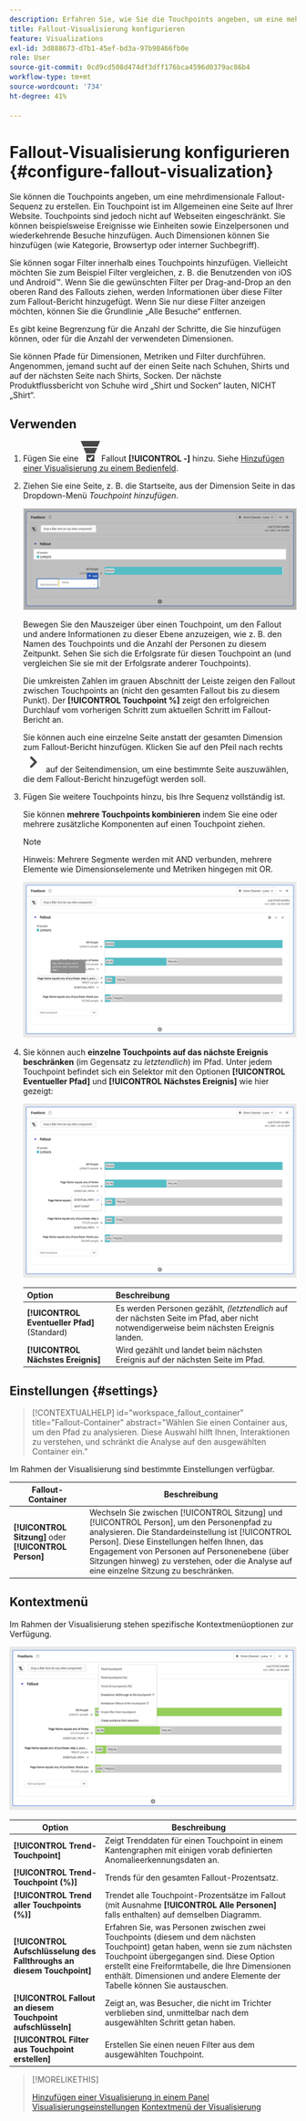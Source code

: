 ```yaml
---
description: Erfahren Sie, wie Sie die Touchpoints angeben, um eine mehrdimensionale Fallout-Sequenz zu erstellen.
title: Fallout-Visualisierung konfigurieren
feature: Visualizations
exl-id: 3d888673-d7b1-45ef-bd3a-97b98466fb0e
role: User
source-git-commit: 0cd9cd508d474df3dff176bca4596d0379ac86b4
workflow-type: tm+mt
source-wordcount: '734'
ht-degree: 41%

---
```


# Fallout-Visualisierung konfigurieren {#configure-fallout-visualization}


Sie können die Touchpoints angeben, um eine mehrdimensionale Fallout-Sequenz zu erstellen. Ein Touchpoint ist im Allgemeinen eine Seite auf Ihrer Website. Touchpoints sind jedoch nicht auf Webseiten eingeschränkt. Sie können beispielsweise Ereignisse wie Einheiten sowie Einzelpersonen und wiederkehrende Besuche hinzufügen. Auch Dimensionen können Sie hinzufügen (wie Kategorie, Browsertyp oder interner Suchbegriff).

Sie können sogar Filter innerhalb eines Touchpoints hinzufügen. Vielleicht möchten Sie zum Beispiel Filter vergleichen, z. B. die Benutzenden von iOS und Android™. Wenn Sie die gewünschten Filter per Drag-and-Drop an den oberen Rand des Fallouts ziehen, werden Informationen über diese Filter zum Fallout-Bericht hinzugefügt. Wenn Sie nur diese Filter anzeigen möchten, können Sie die Grundlinie „Alle Besuche“ entfernen.

Es gibt keine Begrenzung für die Anzahl der Schritte, die Sie hinzufügen können, oder für die Anzahl der verwendeten Dimensionen.

Sie können Pfade für Dimensionen, Metriken und Filter durchführen. Angenommen, jemand sucht auf der einen Seite nach Schuhen, Shirts und auf der nächsten Seite nach Shirts, Socken. Der nächste Produktflussbericht von Schuhe wird „Shirt und Socken“ lauten, NICHT „Shirt“.

## Verwenden

1. Fügen Sie eine ![ConversionFunnel](/help/assets/icons/ConversionFunnel.svg)Fallout **[!UICONTROL -]** hinzu. Siehe [Hinzufügen einer Visualisierung zu einem Bedienfeld](../freeform-analysis-visualizations.md#add-visualizations-to-a-panel).
1. Ziehen Sie eine Seite, z. B. die Startseite, aus der Dimension Seite in das Dropdown-Menü *Touchpoint hinzufügen*.

   ![Die Startseite aus der Dimension Startseite, die in das Feld Touchpoint hinzufügen gezogen wurde.](assets/fallout-drag.png)

   Bewegen Sie den Mauszeiger über einen Touchpoint, um den Fallout und andere Informationen zu dieser Ebene anzuzeigen, wie z. B. den Namen des Touchpoints und die Anzahl der Personen zu diesem Zeitpunkt. Sehen Sie sich die Erfolgsrate für diesen Touchpoint an (und vergleichen Sie sie mit der Erfolgsrate anderer Touchpoints).

   Die umkreisten Zahlen im grauen Abschnitt der Leiste zeigen den Fallout zwischen Touchpoints an (nicht den gesamten Fallout bis zu diesem Punkt). Der **[!UICONTROL Touchpoint %]** zeigt den erfolgreichen Durchlauf vom vorherigen Schritt zum aktuellen Schritt im Fallout-Bericht an.

   Sie können auch eine einzelne Seite anstatt der gesamten Dimension zum Fallout-Bericht hinzufügen. Klicken Sie auf den Pfeil nach rechts ![ChevronRight](/help/assets/icons/ChevronRight.svg) auf der Seitendimension, um eine bestimmte Seite auszuwählen, die dem Fallout-Bericht hinzugefügt werden soll.

1. Fügen Sie weitere Touchpoints hinzu, bis Ihre Sequenz vollständig ist.

   Sie können **mehrere Touchpoints kombinieren** indem Sie eine oder mehrere zusätzliche Komponenten auf einen Touchpoint ziehen.

   >[!NOTE]
   >
   >Hinweis: Mehrere Segmente werden mit AND verbunden, mehrere Elemente wie Dimensionselemente und Metriken hingegen mit OR.

   ![Die Seite: CamerRoll oder Seite: Kamera-Touchpoints hervorgehoben.](assets/fallout-or.png)

1. Sie können auch **einzelne Touchpoints auf das nächste Ereignis beschränken** (im Gegensatz zu *letztendlich*) im Pfad. Unter jedem Touchpoint befindet sich ein Selektor mit den Optionen **[!UICONTROL Eventueller Pfad]** und **[!UICONTROL Nächstes Ereignis]** wie hier gezeigt:

   ![Die Ansicht „Alle Besuche“ mit hervorgehobener Option „Endgültiger Pfad“. ](assets/fallout-nexthit.png)

   | Option | Beschreibung |
   |---|---|
   | **[!UICONTROL Eventueller Pfad]** (Standard) | Es werden Personen gezählt, *(letztendlich* auf der nächsten Seite im Pfad, aber nicht notwendigerweise beim nächsten Ereignis landen. |
   | **[!UICONTROL Nächstes Ereignis]** | Wird gezählt und landet beim nächsten Ereignis auf der nächsten Seite im Pfad. |


## Einstellungen {#settings}

>[!CONTEXTUALHELP]
>id="workspace_fallout_container"
>title="Fallout-Container"
>abstract="Wählen Sie einen Container aus, um den Pfad zu analysieren. Diese Auswahl hilft Ihnen, Interaktionen zu verstehen, und schränkt die Analyse auf den ausgewählten Container ein."

Im Rahmen der Visualisierung sind bestimmte Einstellungen verfügbar.

| Fallout-Container | Beschreibung |
|--- |--- |
| **[!UICONTROL Sitzung]** oder **[!UICONTROL Person]** | Wechseln Sie zwischen [!UICONTROL Sitzung] und [!UICONTROL Person], um den Personenpfad zu analysieren. Die Standardeinstellung ist [!UICONTROL Person]. Diese Einstellungen helfen Ihnen, das Engagement von Personen auf Personenebene (über Sitzungen hinweg) zu verstehen, oder die Analyse auf eine einzelne Sitzung zu beschränken. |


## Kontextmenü

Im Rahmen der Visualisierung stehen spezifische Kontextmenüoptionen zur Verfügung.

![Fallout-Optionen](assets/fallout-options.png)

| Option | Beschreibung |
|--- |--- |
| **[!UICONTROL Trend-Touchpoint]** | Zeigt Trenddaten für einen Touchpoint in einem Kantengraphen mit einigen vorab definierten Anomalieerkennungsdaten an. |
| **[!UICONTROL Trend-Touchpoint (%)]** | Trends für den gesamten Fallout-Prozentsatz. |
| **[!UICONTROL Trend aller Touchpoints (%)]** | Trendet alle Touchpoint-Prozentsätze im Fallout (mit Ausnahme **[!UICONTROL Alle Personen]** falls enthalten) auf demselben Diagramm. |
| **[!UICONTROL Aufschlüsselung des Fallthroughs an diesem Touchpoint]** | Erfahren Sie, was Personen zwischen zwei Touchpoints (diesem und dem nächsten Touchpoint) getan haben, wenn sie zum nächsten Touchpoint übergegangen sind. Diese Option erstellt eine Freiformtabelle, die Ihre Dimensionen enthält. Dimensionen und andere Elemente der Tabelle können Sie austauschen. |
| **[!UICONTROL Fallout an diesem Touchpoint aufschlüsseln]** | Zeigt an, was Besucher, die nicht im Trichter verblieben sind, unmittelbar nach dem ausgewählten Schritt getan haben. |
| **[!UICONTROL Filter aus Touchpoint erstellen]** | Erstellen Sie einen neuen Filter aus dem ausgewählten Touchpoint. |

>[!MORELIKETHIS]
>
>[Hinzufügen einer Visualisierung in einem Panel](/help/analysis-workspace/visualizations/freeform-analysis-visualizations.md#add-visualizations-to-a-panel)
>[Visualisierungseinstellungen](/help/analysis-workspace/visualizations/freeform-analysis-visualizations.md#settings)
>[Kontextmenü der Visualisierung](/help/analysis-workspace/visualizations/freeform-analysis-visualizations.md#context-menu)
>

